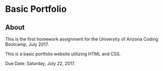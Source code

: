 # Basic Portfolio

## About
This is the first homework assignment for the University of Arizona Coding Bootcamp, July 2017. 

This is a basic portfolio website utilizing HTML and CSS.

Due Date: Saturday, July 22, 2017.

